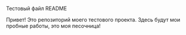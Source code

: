 Тестовый файл README

Привет! Это репозиторий моего тестового проекта. Здесь будут мои пробные работы, это моя песочница!